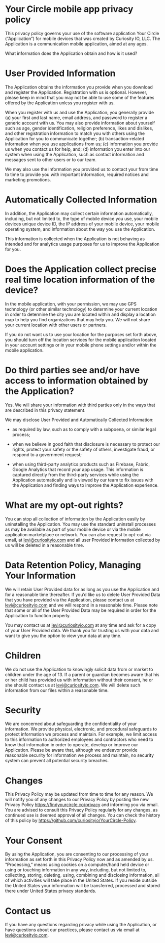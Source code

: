 # Your Circle mobile app privacy policy

This privacy policy governs your use of the software application Your Circle (“Application”) for mobile devices that was created by Curiosity IO, LLC. The Application is a communication mobile application, aimed at any ages.

What information does the Application obtain and how is it used?

# User Provided Information

The Application obtains the information you provide when you download and register the Application. Registration with us is optional. However, please keep in mind that you may not be able to use some of the features offered by the Application unless you register with us.

When you register with us and use the Application, you generally provide (a) your first and last name, email address, and password to register a generic account with us. You may also provide information about yourself such as age, gender identification, religion preference, likes and dislikes, and other registration information to match you with others using the Application for you to communicate together; (b) transaction-related information when you use applications from us; (c) information you provide us when you contact us for help, and; (d) information you enter into our system when using the Application, such as contact information and messages sent to other users or to our team.

We may also use the information you provided us to contact your from time to time to provide you with important information, required notices and marketing promotions.

# Automatically Collected Information

In addition, the Application may collect certain information automatically, including, but not limited to, the type of mobile device you use, your mobile devices unique device ID, the IP address of your mobile device, your mobile operating system, and information about the way you use the Application.

This information is collected when the Application is not behaving as intended and for analytics usage purposes for us to improve the Application for you.

# Does the Application collect precise real time location information of the device?

In the mobile application, with your permission, we may use GPS technology (or other similar technology) to determine your current location in order to determine the city you are located within and display a location map to help you find organizations that may help you. We will not share your current location with other users or partners.

If you do not want us to use your location for the purposes set forth above, you should turn off the location services for the mobile application located in your account settings or in your mobile phone settings and/or within the mobile application.

# Do third parties see and/or have access to information obtained by the Application?

Yes. We will share your information with third parties only in the ways that are described in this privacy statement.

We may disclose User Provided and Automatically Collected Information:

* as required by law, such as to comply with a subpoena, or similar legal process;

* when we believe in good faith that disclosure is necessary to protect our rights, protect your safety or the safety of others, investigate fraud, or respond to a government request;

* when using third-party analytics products such as Firebase, Fabric, Google Analytics that record your app usage. This information is captured directly from the third-party services while using the Application automatically and is viewed by our team to fix issues with the Application and finding ways to improve the Application experience.

# What are my opt-out rights?

You can stop all collection of information by the Application easily by uninstalling the Application. You may use the standard uninstall processes as may be available as part of your mobile device or via the mobile application marketplace or network. You can also request to opt-out via email, at levi@curiosityio.com and all user Provided information collected by us will be deleted in a reasonable time.

# Data Retention Policy, Managing Your Information

We will retain User Provided data for as long as you use the Application and for a reasonable time thereafter. If you’d like us to delete User Provided Data that you have provided via the Application, please contact us at levi@curiosityio.com and we will respond in a reasonable time. Please note that some or all of the User Provided Data may be required in order for the Application to function properly.

You may contact us at levi@curiosityio.com at any time and ask for a copy of your User Provided data. We thank you for trusting us with your data and want to give you the option to view your data at any time.

# Children

We do not use the Application to knowingly solicit data from or market to children under the age of 13. If a parent or guardian becomes aware that his or her child has provided us with information without their consent, he or she should contact us at levi@curiosityio.com. We will delete such information from our files within a reasonable time.

# Security

We are concerned about safeguarding the confidentiality of your information. We provide physical, electronic, and procedural safeguards to protect information we process and maintain. For example, we limit access to this information to authorized employees and contractors who need to know that information in order to operate, develop or improve our Application. Please be aware that, although we endeavor provide reasonable security for information we process and maintain, no security system can prevent all potential security breaches.

# Changes

This Privacy Policy may be updated from time to time for any reason. We will notify you of any changes to our Privacy Policy by posting the new Privacy Policy https://findyourcircle.co/privacy and informing you via email. You are advised to consult this Privacy Policy regularly for any changes, as continued use is deemed approval of all changes. You can check the history of this policy by https://github.com/curiosityio/YourCircle-Policy.

# Your Consent

By using the Application, you are consenting to our processing of your information as set forth in this Privacy Policy now and as amended by us. "Processing,” means using cookies on a computer/hand held device or using or touching information in any way, including, but not limited to, collecting, storing, deleting, using, combining and disclosing information, all of which activities will take place in the United States. If you reside outside the United States your information will be transferred, processed and stored there under United States privacy standards.

# Contact us

If you have any questions regarding privacy while using the Application, or have questions about our practices, please contact us via email at levi@curiosityio.com.
